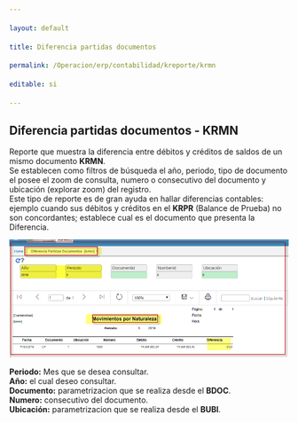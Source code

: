 ```yaml
---

layout: default

title: Diferencia partidas documentos  

permalink: /Operacion/erp/contabilidad/kreporte/krmn

editable: si

---
```


## Diferencia partidas documentos - KRMN  

Reporte que muestra la diferencia entre débitos y créditos de saldos de un mismo documento **KRMN**.  
Se establecen como filtros de búsqueda el año, periodo, tipo de documento el posee el zoom de consulta, numero o consecutivo del documento y ubicación (explorar zoom) del registro.  
Este tipo de reporte es de gran ayuda en hallar diferencias contables: ejemplo cuando sus débitos y créditos en el **KRPR** (Balance de Prueba) no son concordantes; establece cual es el documento que presenta la Diferencia.  



![](krmn1.png)  

**Periodo:** Mes que se desea consultar.  
**Año:**  el cual deseo consultar.  
**Documento:** parametrizacion que se realiza desde el **BDOC**.  
**Numero:** consecutivo del documento.  
**Ubicación:** parametrizacion que se realiza desde el **BUBI**.  










